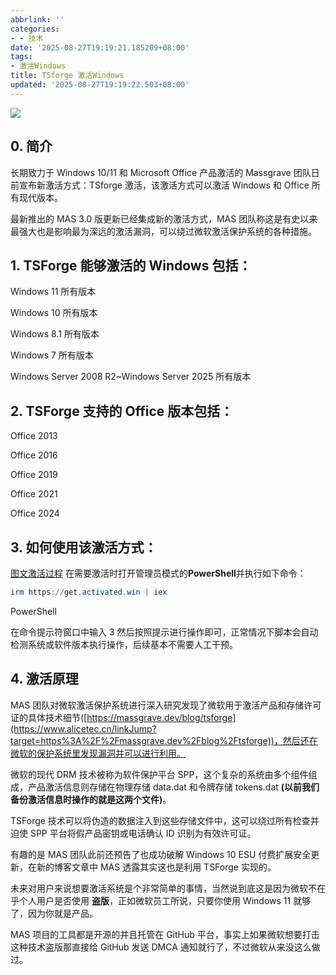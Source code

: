 ```yaml
---
abbrlink: ''
categories:
- - 技术
date: '2025-08-27T19:19:21.185209+08:00'
tags:
- 激活Windows
title: TSforge 激活Windows
updated: '2025-08-27T19:19:22.503+08:00'
---
```

[![](https://i.blogs.es/1e6d84/win11-hero/1366_2000.jpeg)](https://i.blogs.es/1e6d84/win11-hero/1366_2000.jpeg)

## **0. 简介**

长期致力于 Windows 10/11 和 Microsoft Office 产品激活的 Massgrave 团队日前宣布新激活方式：TSforge 激活，该激活方式可以激活 Windows 和 Office 所有现代版本。

最新推出的 MAS 3.0 版更新已经集成新的激活方式，MAS 团队称这是有史以来最强大也是影响最为深远的激活漏洞，可以绕过微软激活保护系统的各种措施。

## **1. TSForge 能够激活的 Windows 包括：**

Windows 11 所有版本

Windows 10 所有版本

Windows 8.1 所有版本

Windows 7 所有版本

Windows Server 2008 R2\~Windows Server 2025 所有版本

## **2. TSForge 支持的 Office 版本包括：**

Office 2013

Office 2016

Office 2019

Office 2021

Office 2024

## **3. 如何使用该激活方式：**

[图文激活过程](https://www.alicetec.cn/linkJump?target=https%3A%2F%2Fwww.bktai.com%2FPost%2F52) 在需要激活时打开管理员模式的**PowerShell**并执行如下命令：

```powershell
irm https://get.activated.win | iex
```

PowerShell

在命令提示符窗口中输入 3 然后按照提示进行操作即可，正常情况下脚本会自动检测系统或软件版本执行操作，后续基本不需要人工干预。

## **4. 激活原理**

MAS 团队对微软激活保护系统进行深入研究发现了微软用于激活产品和存储许可证的具体技术细节([https://massgrave.dev/blog/tsforge](https://www.alicetec.cn/linkJump?target=https%3A%2F%2Fmassgrave.dev%2Fblog%2Ftsforge))，然后还在微软的保护系统里发现漏洞并可以进行利用。

微软的现代 DRM 技术被称为软件保护平台 SPP，这个复杂的系统由多个组件组成，产品激活信息则存储在物理存储 data.dat 和令牌存储 tokens.dat **(以前我们备份激活信息时操作的就是这两个文件)**。

TSForge 技术可以将伪造的数据注入到这些存储文件中，这可以绕过所有检查并迫使 SPP 平台将假产品密钥或电话确认 ID 识别为有效许可证。

有趣的是 MAS 团队此前还预告了也成功破解 Windows 10 ESU 付费扩展安全更新，在新的博客文章中 MAS 透露其实这也是利用 TSForge 实现的。

未来对用户来说想要激活系统是个非常简单的事情，当然说到底这是因为微软不在乎个人用户是否使用 **盗版**，正如微软员工所说，只要你使用 Windows 11 就够了，因为你就是产品。

MAS 项目的工具都是开源的并且托管在 GitHub 平台，事实上如果微软想要打击这种技术盗版那直接给 GitHub 发送 DMCA 通知就行了，不过微软从来没这么做过。
